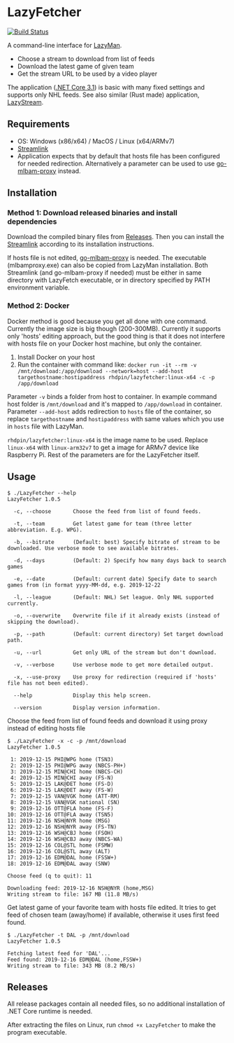 # LazyFetcher
[![Build Status](https://dev.azure.com/rhdpin/rhdpin/_apis/build/status/rhdpin.lazyfetcher?branchName=master)](https://dev.azure.com/rhdpin/rhdpin/_build/latest?definitionId=1&branchName=master)

A command-line interface for [LazyMan](https://github.com/StevensNJD4/LazyMan). 

* Choose a stream to download from list of feeds
* Download the latest game of given team
* Get the stream URL to be used by a video player

The application ([.NET Core 3.1](https://dotnet.microsoft.com/download/dotnet-core/3.0)) is basic with many fixed settings and supports only NHL feeds. See also similar (Rust made) application, [LazyStream](https://github.com/tarkah/lazystream). 

## Requirements 
* OS: Windows (x86/x64) / MacOS / Linux (x64/ARMv7)
* [Streamlink](https://github.com/streamlink/streamlink)
* Application expects that by default that hosts file has been configured for needed redirection. Alternatively a parameter can be used to use [go-mlbam-proxy](https://github.com/jwallet/go-mlbam-proxy) instead.

## Installation
### Method 1: Download released binaries and install dependencies
Download the compiled binary files from [Releases](https://github.com/rhdpin/lazyfetcher/releases). Then you can install the [Streamlink](https://github.com/streamlink/streamlink) according to its installation instructions. 

If hosts file is not edited, [go-mlbam-proxy](https://github.com/jwallet/go-mlbam-proxy) is needed. The executable (mlbamproxy.exe) can also be copied from LazyMan installation. Both Streamlink (and go-mlbam-proxy if needed) must be either in same directory with LazyFetch executable, or in directory specified by PATH environment variable.
### Method 2: Docker
Docker method is good because you get all done with one command. Currently the image size is big though (200-300MB). Currently it supports only 'hosts' editing approach, but the good thing is that it does not interfere with hosts file on your Docker host machine, but only the container.
1. Install Docker on your host
2. Run the container with command like: 
`docker run -it --rm -v /mnt/download:/app/download --network=host --add-host targethostname:hostipaddress rhdpin/lazyfetcher:linux-x64 -c -p /app/download`

Parameter `-v` binds a folder from host to container. In example command host folder is `/mnt/download` and it's mapped to `/app/download` in container. Parameter `--add-host` adds redirection to `hosts` file of the container, so replace `targethostname` and `hostipaddress` with same values which you use in `hosts` file with LazyMan. 

`rhdpin/lazyfetcher:linux-x64` is the image name to be used. Replace `linux-x64` with `linux-arm32v7` to get a image for ARMv7 device like Raspberry Pi. Rest of the parameters are for the LazyFetcher itself.

## Usage
```
$ ./LazyFetcher --help
LazyFetcher 1.0.5

  -c, --choose       Choose the feed from list of found feeds.

  -t, --team         Get latest game for team (three letter abbreviation. E.g. WPG).

  -b, --bitrate      (Default: best) Specify bitrate of stream to be downloaded. Use verbose mode to see available bitrates.

  -d, --days         (Default: 2) Specify how many days back to search games

  -e, --date         (Default: current date) Specify date to search games from (in format yyyy-MM-dd, e.g. 2019-12-22

  -l, --league       (Default: NHL) Set league. Only NHL supported currently.

  -o, --overwrite    Overwrite file if it already exists (instead of skipping the download).

  -p, --path         (Default: current directory) Set target download path.

  -u, --url          Get only URL of the stream but don't download.

  -v, --verbose      Use verbose mode to get more detailed output.

  -x, --use-proxy    Use proxy for redirection (required if 'hosts' file has not been edited).

  --help             Display this help screen.

  --version          Display version information.
```

Choose the feed from list of found feeds and download it using proxy instead of editing hosts file
```
$ ./LazyFetcher -x -c -p /mnt/download
LazyFetcher 1.0.5

 1: 2019-12-15 PHI@WPG home (TSN3)
 2: 2019-12-15 PHI@WPG away (NBCS-PH+)
 3: 2019-12-15 MIN@CHI home (NBCS-CH)
 4: 2019-12-15 MIN@CHI away (FS-N)
 5: 2019-12-15 LAK@DET home (FS-D)
 6: 2019-12-15 LAK@DET away (FS-W)
 7: 2019-12-15 VAN@VGK home (ATT-RM)
 8: 2019-12-15 VAN@VGK national (SN)
 9: 2019-12-16 OTT@FLA home (FS-F)
10: 2019-12-16 OTT@FLA away (TSN5)
11: 2019-12-16 NSH@NYR home (MSG)
12: 2019-12-16 NSH@NYR away (FS-TN)
13: 2019-12-16 WSH@CBJ home (FSOH)
14: 2019-12-16 WSH@CBJ away (NBCS-WA)
15: 2019-12-16 COL@STL home (FSMW)
16: 2019-12-16 COL@STL away (ALT)
17: 2019-12-16 EDM@DAL home (FSSW+)
18: 2019-12-16 EDM@DAL away (SNW)

Choose feed (q to quit): 11

Downloading feed: 2019-12-16 NSH@NYR (home,MSG)
Writing stream to file: 167 MB (11.8 MB/s)
```
Get latest game of your favorite team with hosts file edited. It tries to get feed of chosen team (away/home) if available, otherwise it uses first feed found.
```
$ ./LazyFetcher -t DAL -p /mnt/download
LazyFetcher 1.0.5

Fetching latest feed for 'DAL'...
Feed found: 2019-12-16 EDM@DAL (home,FSSW+)
Writing stream to file: 343 MB (8.2 MB/s)
```
## Releases
All release packages contain all needed files, so no additional installation of .NET Core runtime is needed. 

After extracting the files on Linux, run `chmod +x LazyFetcher` to make the program executable.
